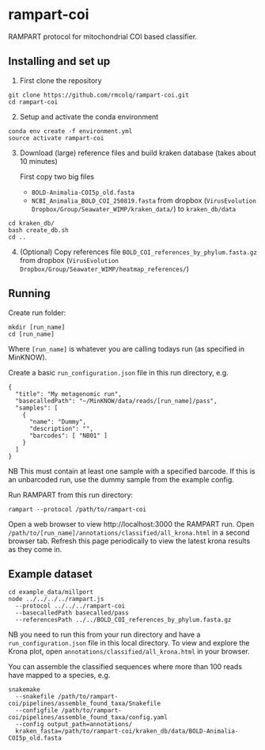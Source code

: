 # rampart-coi
RAMPART protocol for mitochondrial COI based classifier. 

## Installing and set up
1. First clone the repository
```
git clone https://github.com/rmcolq/rampart-coi.git
cd rampart-coi
```
2. Setup and activate the conda environment
```
conda env create -f environment.yml
source activate rampart-coi
```
3. Download (large) reference files and build kraken database (takes about 10 minutes)
   
   First copy two big files   
     - `BOLD-Animalia-COI5p_old.fasta`  
     - `NCBI_Animalia_BOLD_COI_250819.fasta`
   from dropbox (`VirusEvolution Dropbox/Group/Seawater_WIMP/kraken_data/`) to `kraken_db/data`
      
```           
cd kraken_db/
bash create_db.sh 
cd ..
```
4. (Optional) Copy references file `BOLD_COI_references_by_phylum.fasta.gz` from dropbox (`VirusEvolution Dropbox/Group/Seawater_WIMP/heatmap_references/`)

## Running 

Create run folder:
```
mkdir [run_name]
cd [run_name]
```
Where `[run_name]` is whatever you are calling todays run (as specified in MinKNOW).

Create a basic `run_configuration.json` file in this run directory, e.g.
```
{
  "title": "My metagenomic run",
  "basecalledPath": "~/MinKNOW/data/reads/[run_name]/pass",
  "samples": [
    {
      "name": "Dummy",
      "description": "",
      "barcodes": [ "NB01" ]
    }
  ]
}
```
NB This must contain at least one sample with a specified barcode. If this is an unbarcoded run, use the dummy sample from the example config.

Run RAMPART from this run directory:
```
rampart --protocol /path/to/rampart-coi
```

Open a web browser to view http://localhost:3000 the RAMPART run.
Open `/path/to/[run_name]/annotations/classified/all_krona.html` in a second browser tab. Refresh this page periodically to view the latest krona results as they come in.

## Example dataset

```
cd example_data/millport
node ../../../../rampart.js 
  --protocol ../../../rampart-coi
  --basecalledPath basecalled/pass 
  --referencesPath ../../BOLD_COI_references_by_phylum.fasta.gz 
```
NB you need to run this from your run directory and have a `run_configuration.json` file in this local directory.
To view and explore the Krona plot, open `annotations/classified/all_krona.html` in your browser.

You can assemble the classified sequences where more than 100 reads have mapped to a species, e.g.
```
snakemake 
  --snakefile /path/to/rampart-coi/pipelines/assemble_found_taxa/Snakefile 
  --configfile /path/to/rampart-coi/pipelines/assemble_found_taxa/config.yaml 
  --config output_path=annotations/ 
  kraken_fasta=/path/to/rampart-coi/kraken_db/data/BOLD-Animalia-COI5p_old.fasta 
```
